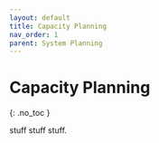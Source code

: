 ```yaml
---
layout: default
title: Capacity Planning
nav_order: 1
parent: System Planning
---
```


# Capacity Planning
{: .no_toc }

stuff stuff stuff.
